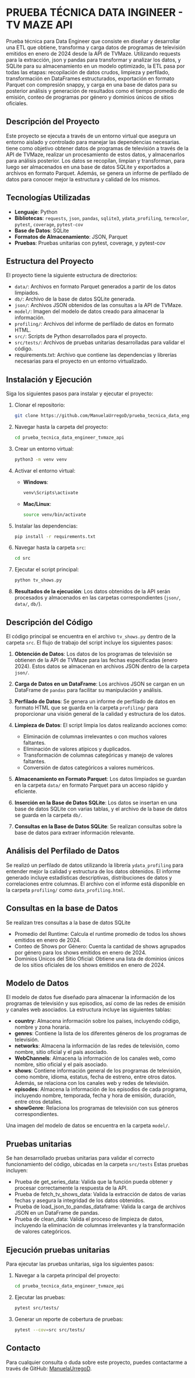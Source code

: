 # PRUEBA TÉCNICA DATA INGINEER - TV MAZE API
Prueba técnica para Data Engineer que consiste en diseñar y desarrollar una ETL que obtiene, transforma y carga datos de programas de televisión emitidos en enero de 2024 desde la API de TVMaze. Utilizando requests para la extracción, json y pandas para transformar y analizar los datos, y SQLite para su almacenamiento en un modelo optimizado, la ETL pasa por todas las etapas: recopilación de datos crudos, limpieza y perfilado, transformación en DataFrames estructurados, exportación en formato Parquet con compresión snappy, y carga en una base de datos para su posterior análisis y generación de resultados como el tiempo promedio de emisión, conteo de programas por género y dominios únicos de sitios oficiales.


## Descripción del Proyecto

Este proyecto se ejecuta a través de un entorno virtual que asegura un entorno aislado y controlado para manejar las dependencias necesarias. tiene como objetivo obtener datos de programas de televisión a través de la API de TVMaze, realizar un procesamiento de estos datos, y almacenarlos para análisis posterior. Los datos se recopilan, limpian y transforman, para luego ser almacenados en una base de datos SQLite y exportados a archivos en formato Parquet. Además, se genera un informe de perfilado de datos para conocer mejor la estructura y calidad de los mismos.

## Tecnologías Utilizadas

- **Lenguaje**: Python
- **Bibliotecas**: `requests`, `json`, `pandas`, `sqlite3`, `ydata_profiling`, `termcolor`, `pytest`, `coverage`, `pytest-cov`
- **Base de Datos**: SQLite
- **Formatos de Almacenamiento**: JSON, Parquet
- **Pruebas**: Pruebas unitarias con pytest, coverage, y pytest-cov 


## Estructura del Proyecto

El proyecto tiene la siguiente estructura de directorios:

- `data/`: Archivos en formato Parquet generados a partir de los datos limpiados.
- `db/`: Archivo de la base de datos SQLite generada.
- `json/`: Archivos JSON obtenidos de las consultas a la API de TVMaze.
- `model/`: Imagen del modelo de datos creado para almacenar la información.
- `profiling/`: Archivos del informe de perfilado de datos en formato HTML.
- `src/`: Scripts de Python desarrollados para el proyecto.
- `src/tests/`: Archivos de pruebas unitarias desarrolladas para validar el código.
- requirements.txt: Archivo que contiene las dependencias y librerías necesarias para el proyecto en un entorno virtualizado. 


## Instalación y Ejecución

Siga los siguientes pasos para instalar y ejecutar el proyecto:

1. Clonar el repositorio:

    ```bash
    git clone https://github.com/ManuelaUrregoD/prueba_tecnica_data_engineer_tvmaze_api.git
    ```

2. Navegar hasta la carpeta del proyecto:

    ```bash
    cd prueba_tecnica_data_engineer_tvmaze_api
    ```

3. Crear un entorno virtual:

    ```bash
    python3 -m venv venv
    ```

4. Activar el entorno virtual:

    - **Windows**:

      ```bash
      venv\Scripts\activate
      ```

    - **Mac/Linux**:

      ```bash
      source venv/bin/activate
      ```

5. Instalar las dependencias:

    ```bash
    pip install -r requirements.txt
    ```

6. Navegar hasta la carpeta `src`:

    ```bash
    cd src
    ```

7. Ejecutar el script principal:

    ```bash
    python tv_shows.py
    ```

8. **Resultados de la ejecución**: 
   Los datos obtenidos de la API serán procesados y almacenados en las carpetas correspondientes (`json/`, `data/`, `db/`).


## Descripción del Código

El código principal se encuentra en el archivo `tv_shows.py` dentro de la carpeta `src`. El flujo de trabajo del script incluye los siguientes pasos:

1. **Obtención de Datos**: Los datos de los programas de televisión se obtienen de la API de TVMaze para las fechas especificadas (enero 2024). Estos datos se almacenan en archivos JSON dentro de la carpeta `json/`.

2. **Carga de Datos en un DataFrame**: Los archivos JSON se cargan en un DataFrame de `pandas` para facilitar su manipulación y análisis.

3. **Perfilado de Datos**: Se genera un informe de perfilado de datos en formato HTML que se guarda en la carpeta `profiling/` para proporcionar una visión general de la calidad y estructura de los datos.

4. **Limpieza de Datos**: El script limpia los datos realizando acciones como:
    - Eliminación de columnas irrelevantes o con muchos valores faltantes.
    - Eliminación de valores atípicos y duplicados.
    - Transformación de columnas categóricas y manejo de valores faltantes.
    - Conversión de datos categóricos a valores numéricos.

5. **Almacenamiento en Formato Parquet**: Los datos limpiados se guardan en la carpeta `data/` en formato Parquet para un acceso rápido y eficiente.

6. **Inserción en la Base de Datos SQLite**: Los datos se insertan en una base de datos SQLite con varias tablas, y el archivo de la base de datos se guarda en la carpeta `db/`.

7. **Consultas en la Base de Datos SQLite**: Se realizan consultas sobre la base de datos para extraer información relevante. 

## Análisis del Perfilado de Datos

Se realizó un perfilado de datos utilizando la librería `ydata_profiling` para entender mejor la calidad y estructura de los datos obtenidos. El informe generado incluye estadísticas descriptivas, distribuciones de datos y correlaciones entre columnas. El archivo con el informe está disponible en la carpeta `profiling/` como `data_profiling.html`.

## Consultas en la base de Datos

Se realizan tres consultas a la base de datos SQLite

- Promedio del Runtime: Calcula el runtime promedio de todos los shows emitidos en enero de 2024.
- Conteo de Shows por Género: Cuenta la cantidad de shows agrupados por género para los shows emitidos en enero de 2024.
- Dominios Únicos del Sitio Oficial: Obtiene una lista de dominios únicos de los sitios oficiales de los shows emitidos en enero de 2024.

## Modelo de Datos

El modelo de datos fue diseñado para almacenar la información de los programas de televisión y sus episodios, así como de las redes de emisión y canales web asociados. La estructura incluye las siguientes tablas:

- **country**: Almacena información sobre los países, incluyendo código, nombre y zona horaria. 
- **genres**: Contiene la lista de los diferentes géneros de los programas de televisión.
- **networks**: Almacena la información de las redes de televisión, como nombre, sitio oficial y el país asociado.
- **WebChannels**: Almacena la información de los canales web, como nombre, sitio oficial y el país asociado.
- **shows**: Contiene información general de los programas de televisión, como nombre, idioma, estatus, fecha de estreno, entre otros datos. Además, se relaciona con los canales web y redes de televisión.
- **episodes**: Almacena la información de los episodios de cada programa, incluyendo nombre, temporada, fecha y hora de emisión, duración, entre otros detalles.
- **showGenre**: Relaciona los programas de televisión con sus géneros correspondientes.

Una imagen del modelo de datos se encuentra en la carpeta `model/`.

## Pruebas unitarias

Se han desarrollado pruebas unitarias para validar el correcto funcionamiento del código, ubicadas en la carpeta `src/tests` Estas pruebas incluyen:

- Prueba de get_series_data: Valida que la función pueda obtener y procesar correctamente la respuesta de la API.
- Prueba de fetch_tv_shows_data: Valida la extracción de datos de varias fechas y asegura la integridad de los datos obtenidos.
- Prueba de load_json_to_pandas_dataframe: Valida la carga de archivos JSON en un DataFrame de pandas.
- Prueba de clean_data: Valida el proceso de limpieza de datos, incluyendo la eliminación de columnas irrelevantes y la transformación de valores categóricos.

## Ejecución pruebas unitarias

Para ejecutar las pruebas unitarias, siga los siguientes pasos:

1. Navegar a la carpeta principal del proyecto:

    ```bash
    cd prueba_tecnica_data_engineer_tvmaze_api
    ```

2. Ejecutar las pruebas:

    ```bash
    pytest src/tests/
    ```

3. Generar un reporte de cobertura de pruebas:

    ```bash
    pytest --cov=src src/tests/
    ```


## Contacto

Para cualquier consulta o duda sobre este proyecto, puedes contactarme a través de GitHub: [ManuelaUrregoD](https://github.com/ManuelaUrregoD).
